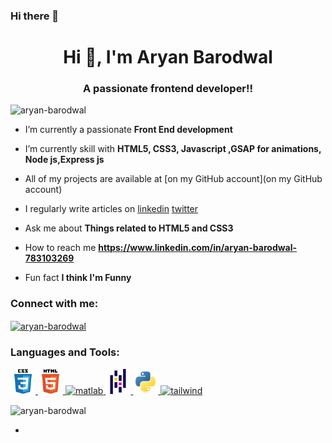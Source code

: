 ### Hi there 👋
<h1 align="center">Hi 👋, I'm Aryan Barodwal</h1>
<h3 align="center">A passionate frontend developer!!</h3>

<p align="left"> <img src="https://komarev.com/ghpvc/?username=aryan-barodwal&label=Profile%20views&color=0e75b6&style=flat" alt="aryan-barodwal" /> </p>

- I’m currently a passionate **Front End development**

- I’m currently skill with **HTML5, CSS3, Javascript ,GSAP for animations, Node js,Express js**

- All of my projects are available at [on my GitHub account](on my GitHub account)

- I regularly write articles on [linkedin](linkedin)  [twitter](twitter)

- Ask me about **Things related to HTML5 and CSS3**

- How to reach me **https://www.linkedin.com/in/aryan-barodwal-783103269**

- Fun fact **I think I'm Funny**

<h3 align="left">Connect with me:</h3>
<p align="left">
<a href="https://linkedin.com/in/aryan-barodwal" target="blank"><img align="center" src="https://raw.githubusercontent.com/rahuldkjain/github-profile-readme-generator/master/src/images/icons/Social/linked-in-alt.svg" alt="aryan-barodwal" height="30" width="40" /></a>
</p>

<h3 align="left">Languages and Tools:</h3>
<p align="left"> <a href="https://www.w3schools.com/css/" target="_blank" rel="noreferrer"> <img src="https://raw.githubusercontent.com/devicons/devicon/master/icons/css3/css3-original-wordmark.svg" alt="css3" width="40" height="40"/> </a> <a href="https://www.w3.org/html/" target="_blank" rel="noreferrer"> <img src="https://raw.githubusercontent.com/devicons/devicon/master/icons/html5/html5-original-wordmark.svg" alt="html5" width="40" height="40"/> </a> <a href="https://www.mathworks.com/" target="_blank" rel="noreferrer"> <img src="https://upload.wikimedia.org/wikipedia/commons/2/21/Matlab_Logo.png" alt="matlab" width="40" height="40"/> </a> <a href="https://pandas.pydata.org/" target="_blank" rel="noreferrer"> <img src="https://raw.githubusercontent.com/devicons/devicon/2ae2a900d2f041da66e950e4d48052658d850630/icons/pandas/pandas-original.svg" alt="pandas" width="40" height="40"/> </a> <a href="https://www.python.org" target="_blank" rel="noreferrer"> <img src="https://raw.githubusercontent.com/devicons/devicon/master/icons/python/python-original.svg" alt="python" width="40" height="40"/> </a> <a href="https://tailwindcss.com/" target="_blank" rel="noreferrer"> <img src="https://www.vectorlogo.zone/logos/tailwindcss/tailwindcss-icon.svg" alt="tailwind" width="40" height="40"/> </a> </p>

<p><img align="center" src="https://github-readme-stats.vercel.app/api/top-langs?username=aryan-barodwal&show_icons=true&locale=en&layout=compact" alt="aryan-barodwal" /></p>


- 

